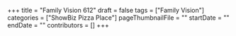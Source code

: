+++
title = "Family Vision 612"
draft = false
tags = ["Family Vision"]
categories = ["ShowBiz Pizza Place"]
pageThumbnailFile = ""
startDate = ""
endDate = ""
contributors = []
+++
